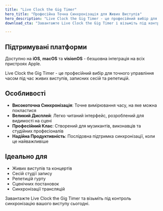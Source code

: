 ```yaml
---
title: "Live Clock the Gig Timer"
hero_title: "Професійна Точна Синхронізація для Живих Виступів"
hero_description: "Live Clock the Gig Timer - це професійний вибір для точного управління часом під час живих виступів, записних сесій та репетицій."
download_cta: "Завантажте Live Clock the Gig Timer і візьміть під контроль час вашого виступу вже сьогодні."

---
```


## Підтримувані платформи

Доступно на **iOS**, **macOS** та **visionOS** - безшовна інтеграція на всіх пристроях Apple.

Live Clock the Gig Timer - це професійний вибір для точного управління часом під час живих виступів, записних сесій та репетицій.

## Особливості

- **Високоточна Синхронізація**: Точне вимірювання часу, на яке можна покластися
- **Великий Дисплей**: Легко читаний інтерфейс, розроблений для видимості на сцені
- **Професійний Клас**: Створений для музикантів, виконавців та студійних професіоналів
- **Надійна Продуктивність**: Послідовна підтримка синхронізації, коли це найважливіше

## Ідеально для

- Живих виступів та концертів
- Сесій студії запису
- Репетицій гурту
- Сценічних постановок
- Синхронізації трансляцій

Завантажте Live Clock the Gig Timer та візьміть під контроль синхронізацію вашого виступу сьогодні.
